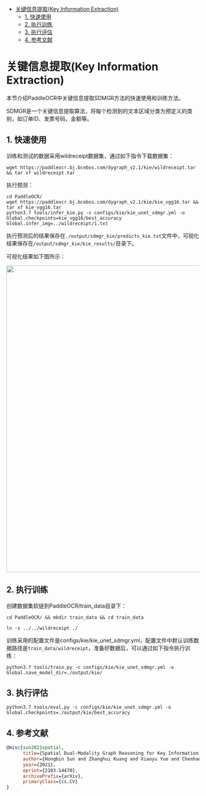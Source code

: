 - [关键信息提取(Key Information Extraction)](#关键信息提取key-information-extraction)
  - [1. 快速使用](#1-快速使用)
  - [2. 执行训练](#2-执行训练)
  - [3. 执行评估](#3-执行评估)
  - [4. 参考文献](#4-参考文献)

# 关键信息提取(Key Information Extraction)

本节介绍PaddleOCR中关键信息提取SDMGR方法的快速使用和训练方法。

SDMGR是一个关键信息提取算法，将每个检测到的文本区域分类为预定义的类别，如订单ID、发票号码，金额等。


## 1. 快速使用

训练和测试的数据采用wildreceipt数据集，通过如下指令下载数据集：

```
wget https://paddleocr.bj.bcebos.com/dygraph_v2.1/kie/wildreceipt.tar && tar xf wildreceipt.tar
```

执行预测：

```
cd PaddleOCR/
wget https://paddleocr.bj.bcebos.com/dygraph_v2.1/kie/kie_vgg16.tar && tar xf kie_vgg16.tar
python3.7 tools/infer_kie.py -c configs/kie/kie_unet_sdmgr.yml -o Global.checkpoints=kie_vgg16/best_accuracy  Global.infer_img=../wildreceipt/1.txt
```

执行预测后的结果保存在`./output/sdmgr_kie/predicts_kie.txt`文件中，可视化结果保存在`/output/sdmgr_kie/kie_results/`目录下。

可视化结果如下图所示：

<div align="center">
    <img src="./imgs/0.png" width="800">
</div>

## 2. 执行训练

创建数据集软链到PaddleOCR/train_data目录下：
```
cd PaddleOCR/ && mkdir train_data && cd train_data

ln -s ../../wildreceipt ./
```

训练采用的配置文件是configs/kie/kie_unet_sdmgr.yml，配置文件中默认训练数据路径是`train_data/wildreceipt`，准备好数据后，可以通过如下指令执行训练：
```
python3.7 tools/train.py -c configs/kie/kie_unet_sdmgr.yml -o Global.save_model_dir=./output/kie/
```
## 3. 执行评估

```
python3.7 tools/eval.py -c configs/kie/kie_unet_sdmgr.yml -o Global.checkpoints=./output/kie/best_accuracy
```


## 4. 参考文献

<!-- [ALGORITHM] -->

```bibtex
@misc{sun2021spatial,
      title={Spatial Dual-Modality Graph Reasoning for Key Information Extraction},
      author={Hongbin Sun and Zhanghui Kuang and Xiaoyu Yue and Chenhao Lin and Wayne Zhang},
      year={2021},
      eprint={2103.14470},
      archivePrefix={arXiv},
      primaryClass={cs.CV}
}
```
